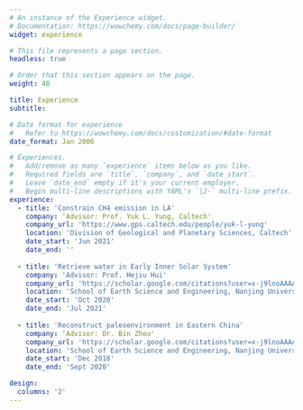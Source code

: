 ```yaml
---
# An instance of the Experience widget.
# Documentation: https://wowchemy.com/docs/page-builder/
widget: experience

# This file represents a page section.
headless: true

# Order that this section appears on the page.
weight: 40

title: Experience
subtitle:

# Date format for experience
#   Refer to https://wowchemy.com/docs/customization/#date-format
date_format: Jan 2006

# Experiences.
#   Add/remove as many `experience` items below as you like.
#   Required fields are `title`, `company`, and `date_start`.
#   Leave `date_end` empty if it's your current employer.
#   Begin multi-line descriptions with YAML's `|2-` multi-line prefix.
experience:
  - title: 'Constrain CH4 emission in LA'
    company: ‘Advisor: Prof. Yuk L. Yung, Caltech'
    company_url: 'https://www.gps.caltech.edu/people/yuk-l-yung'
    location: 'Division of Geological and Planetary Sciences, Caltech'
    date_start: 'Jun 2021'
    date_end: ''
        
  - title: 'Retrieve water in Early Inner Solar System'
    company: 'Advisor: Prof. Hejiu Hui' 
    company_url: 'https://scholar.google.com/citations?user=x-j9lnoAAAAJ&hl=zh-CN'
    location: 'School of Earth Science and Engineering, Nanjing University'
    date_start: 'Oct 2020'
    date_end: 'Jul 2021'
    
  - title: 'Reconstruct paleoenvironment in Eastern China'
    company: ‘Advisor: Dr. Bin Zhou' 
    company_url: 'https://scholar.google.com/citations?user=x-j9lnoAAAAJ&hl=zh-CN'
    location: 'School of Earth Science and Engineering, Nanjing University'
    date_start: 'Dec 2018'
    date_end: 'Sept 2020'

design:
  columns: '2'
---
```

